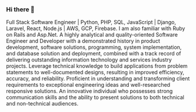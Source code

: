 ### Hi there 👋
Full Stack Software Engineer | Python, PHP, SQL, JavaScript | Django, Laravel, React, Node.js | AWS, GCP, Firebase. I am also familiar with Ruby on Rails and Asp.Net.
A highly analytical and quality-oriented Software Engineer and Developer with a demonstrated history in product development, software solutions, programming, system implementation, and database solution and deployment, combined with a track record of delivering outstanding information technology and services industry projects. Leverage technical knowledge to build applications from problem statements to well-documented designs, resulting in improved efficiency, accuracy, and reliability. Proficient in understanding and transforming client requirements to exceptional engineering ideas and well-researched responsive solutions. An innovative individual who possesses strong communication skills and the ability to present solutions to both technical and non-technical audiences. 

<!--
**joao-marcos1/joao-marcos1** is a ✨ _special_ ✨ repository because its `README.md` (this file) appears on your GitHub profile.

Here are some ideas to get you started:

- 🔭 I’m currently working on ...
- 🌱 I’m currently learning ...
- 👯 I’m looking to collaborate on ...
- 🤔 I’m looking for help with ...
- 💬 Ask me about ...
- 📫 How to reach me: ...
- 😄 Pronouns: ...
- ⚡ Fun fact: ...
-->
